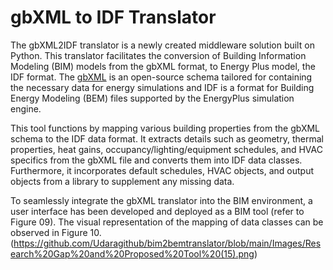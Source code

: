 # gbXML to IDF Translator
The gbXML2IDF translator is a newly created middleware solution built on Python. This translator facilitates the conversion of Building Information Modeling (BIM) models from the gbXML format, to Energy Plus model, the IDF format. The [gbXML](https://www.gbxml.org/) is an open-source schema tailored for containing the necessary data for energy simulations and IDF is a format for Building Energy Modeling (BEM) files supported by the EnergyPlus simulation engine.

This tool functions by mapping various building properties from the gbXML schema to the IDF data format. It extracts details such as geometry, thermal properties, heat gains, occupancy/lighting/equipment schedules, and HVAC specifics from the gbXML file and converts them into IDF data classes. Furthermore, it incorporates default schedules, HVAC objects, and output objects from a library to supplement any missing data.


To seamlessly integrate the gbXML translator into the BIM environment, a user interface has been developed and deployed as a BIM tool (refer to Figure 09). The visual representation of the mapping of data classes can be observed in Figure 10.
(https://github.com/Udaragithub/bim2bemtranslator/blob/main/Images/Research%20Gap%20and%20Proposed%20Tool%20(15).png)

